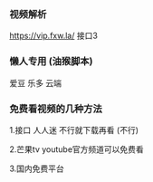### 视频解析

https://vip.fxw.la/   接口3





### 懒人专用 (油猴脚本)

爱豆  乐多  云端







### 免费看视频的几种方法

1.接口  人人迷  不行就下载再看 (不行)

2.芒果tv youtube官方频道可以免费看

3.国内免费平台



